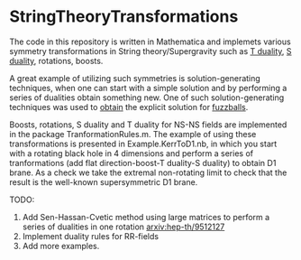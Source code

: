 # StringTheoryTransformations

The code in this repository is written in Mathematica and implemets various symmetry transformations in String theory/Supergravity such as [T duality](https://en.wikipedia.org/wiki/T-duality), [S duality](https://en.wikipedia.org/wiki/S-duality), rotations, boosts.

A great example of utilizing such symmetries is solution-generating techniques, when one can start with a simple solution and by performing a series of dualities obtain something new. One of such solution-generating techniques was used to [obtain](http://arxiv.org/abs/hep-th/0105136) the explicit solution for [fuzzballs](https://en.wikipedia.org/wiki/Fuzzball_(string_theory)).

Boosts, rotations, S duality and T duality for NS-NS fields are implemented in the package TranformationRules.m. The example of using these transformations is presented in Example.KerrToD1.nb, in which you start with a rotating black hole in 4 dimensions and perform a series of tranformations (add flat direction-boost-T duality-S duality) to obtain D1 brane. As a check we take the extremal non-rotating limit to check that the result is the well-known supersymmetric D1 brane.




TODO: 

1. Add Sen-Hassan-Cvetic method using large matrices to perform a series of dualities in one rotation [arxiv:hep-th/9512127](http://arxiv.org/abs/hep-th/9512127)
2. Implement duality rules for RR-fields
3. Add more examples.
